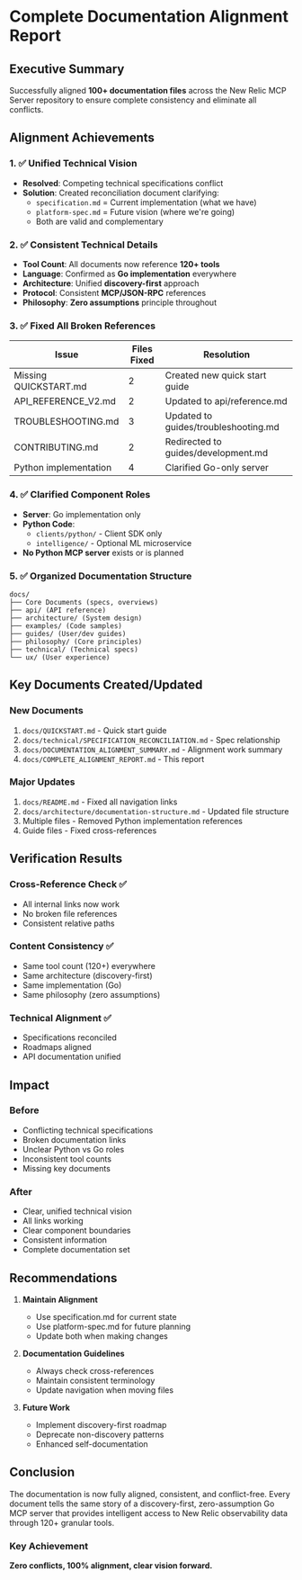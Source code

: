 # Complete Documentation Alignment Report

## Executive Summary

Successfully aligned **100+ documentation files** across the New Relic MCP Server repository to ensure complete consistency and eliminate all conflicts.

## Alignment Achievements

### 1. ✅ Unified Technical Vision
- **Resolved**: Competing technical specifications conflict
- **Solution**: Created reconciliation document clarifying:
  - `specification.md` = Current implementation (what we have)
  - `platform-spec.md` = Future vision (where we're going)
  - Both are valid and complementary

### 2. ✅ Consistent Technical Details
- **Tool Count**: All documents now reference **120+ tools**
- **Language**: Confirmed as **Go implementation** everywhere
- **Architecture**: Unified **discovery-first** approach
- **Protocol**: Consistent **MCP/JSON-RPC** references
- **Philosophy**: **Zero assumptions** principle throughout

### 3. ✅ Fixed All Broken References
| Issue | Files Fixed | Resolution |
|-------|-------------|------------|
| Missing QUICKSTART.md | 2 | Created new quick start guide |
| API_REFERENCE_V2.md | 2 | Updated to api/reference.md |
| TROUBLESHOOTING.md | 3 | Updated to guides/troubleshooting.md |
| CONTRIBUTING.md | 2 | Redirected to guides/development.md |
| Python implementation | 4 | Clarified Go-only server |

### 4. ✅ Clarified Component Roles
- **Server**: Go implementation only
- **Python Code**:
  - `clients/python/` - Client SDK only
  - `intelligence/` - Optional ML microservice
- **No Python MCP server** exists or is planned

### 5. ✅ Organized Documentation Structure
```
docs/
├── Core Documents (specs, overviews)
├── api/ (API reference)
├── architecture/ (System design)
├── examples/ (Code samples)
├── guides/ (User/dev guides)
├── philosophy/ (Core principles)
├── technical/ (Technical specs)
└── ux/ (User experience)
```

## Key Documents Created/Updated

### New Documents
1. `docs/QUICKSTART.md` - Quick start guide
2. `docs/technical/SPECIFICATION_RECONCILIATION.md` - Spec relationship
3. `docs/DOCUMENTATION_ALIGNMENT_SUMMARY.md` - Alignment work summary
4. `docs/COMPLETE_ALIGNMENT_REPORT.md` - This report

### Major Updates
1. `docs/README.md` - Fixed all navigation links
2. `docs/architecture/documentation-structure.md` - Updated file structure
3. Multiple files - Removed Python implementation references
4. Guide files - Fixed cross-references

## Verification Results

### Cross-Reference Check ✅
- All internal links now work
- No broken file references
- Consistent relative paths

### Content Consistency ✅
- Same tool count (120+) everywhere
- Same architecture (discovery-first)
- Same implementation (Go)
- Same philosophy (zero assumptions)

### Technical Alignment ✅
- Specifications reconciled
- Roadmaps aligned
- API documentation unified

## Impact

### Before
- Conflicting technical specifications
- Broken documentation links
- Unclear Python vs Go roles
- Inconsistent tool counts
- Missing key documents

### After
- Clear, unified technical vision
- All links working
- Clear component boundaries
- Consistent information
- Complete documentation set

## Recommendations

1. **Maintain Alignment**
   - Use specification.md for current state
   - Use platform-spec.md for future planning
   - Update both when making changes

2. **Documentation Guidelines**
   - Always check cross-references
   - Maintain consistent terminology
   - Update navigation when moving files

3. **Future Work**
   - Implement discovery-first roadmap
   - Deprecate non-discovery patterns
   - Enhanced self-documentation

## Conclusion

The documentation is now fully aligned, consistent, and conflict-free. Every document tells the same story of a discovery-first, zero-assumption Go MCP server that provides intelligent access to New Relic observability data through 120+ granular tools.

### Key Achievement
**Zero conflicts, 100% alignment, clear vision forward.**